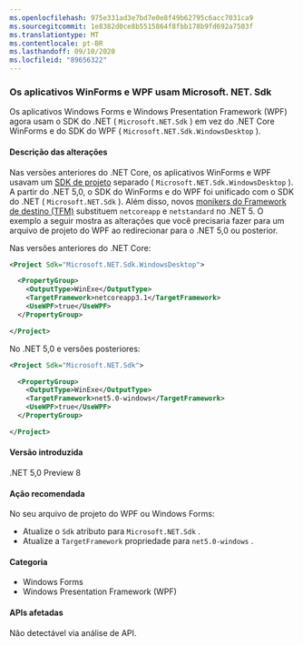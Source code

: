 ```yaml
---
ms.openlocfilehash: 975e331ad3e7bd7e0e8f49b62795c6acc7031ca9
ms.sourcegitcommit: 1e8382d0ce8b5515864f8fbb178b9fd692a7503f
ms.translationtype: MT
ms.contentlocale: pt-BR
ms.lasthandoff: 09/10/2020
ms.locfileid: "89656322"
---
```

### <a name="winforms-and-wpf-apps-use-microsoftnetsdk"></a>Os aplicativos WinForms e WPF usam Microsoft. NET. Sdk

Os aplicativos Windows Forms e Windows Presentation Framework (WPF) agora usam o SDK do .NET ( `Microsoft.NET.Sdk` ) em vez do .NET Core WinForms e do SDK do WPF ( `Microsoft.NET.Sdk.WindowsDesktop` ).

#### <a name="change-description"></a>Descrição das alterações

Nas versões anteriores do .NET Core, os aplicativos WinForms e WPF usavam um [SDK de projeto](../../../../docs/core/project-sdk/overview.md) separado ( `Microsoft.NET.Sdk.WindowsDesktop` ). A partir do .NET 5,0, o SDK do WinForms e do WPF foi unificado com o SDK do .NET ( `Microsoft.NET.Sdk` ). Além disso, novos [monikers do Framework de destino (TFM)](../../../../docs/standard/frameworks.md) substituem `netcoreapp` e `netstandard` no .NET 5. O exemplo a seguir mostra as alterações que você precisaria fazer para um arquivo de projeto do WPF ao redirecionar para o .NET 5,0 ou posterior.

Nas versões anteriores do .NET Core:

```xml
<Project Sdk="Microsoft.NET.Sdk.WindowsDesktop">

  <PropertyGroup>
    <OutputType>WinExe</OutputType>
    <TargetFramework>netcoreapp3.1</TargetFramework>
    <UseWPF>true</UseWPF>
  </PropertyGroup>

</Project>
```

No .NET 5,0 e versões posteriores:

```xml
<Project Sdk="Microsoft.NET.Sdk">

  <PropertyGroup>
    <OutputType>WinExe</OutputType>
    <TargetFramework>net5.0-windows</TargetFramework>
    <UseWPF>true</UseWPF>
  </PropertyGroup>

</Project>
```

#### <a name="version-introduced"></a>Versão introduzida

.NET 5,0 Preview 8

#### <a name="recommended-action"></a>Ação recomendada

No seu arquivo de projeto do WPF ou Windows Forms:

- Atualize o `Sdk` atributo para `Microsoft.NET.Sdk` .
- Atualize a `TargetFramework` propriedade para `net5.0-windows` .

#### <a name="category"></a>Categoria

- Windows Forms
- Windows Presentation Framework (WPF)

#### <a name="affected-apis"></a>APIs afetadas

Não detectável via análise de API.

<!-- 

#### Affected APIs

Not detectable via API analysis.

-->
